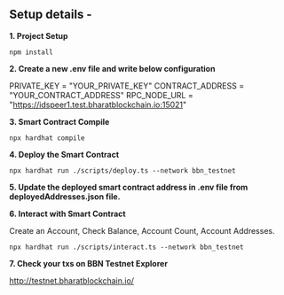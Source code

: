 
## Setup details -

**1. Project Setup**

```shell
npm install

```
**2. Create a new .env file and write below configuration**

PRIVATE_KEY = "YOUR_PRIVATE_KEY"
CONTRACT_ADDRESS = "YOUR_CONTRACT_ADDRESS"
RPC_NODE_URL = "https://idspeer1.test.bharatblockchain.io:15021"

**3. Smart Contract Compile**

```shell
npx hardhat compile
```

**4. Deploy the Smart Contract**

```shell
npx hardhat run ./scripts/deploy.ts --network bbn_testnet
```
 
**5. Update the deployed smart contract address in .env file from deployedAddresses.json file.**

**6. Interact with Smart Contract**

Create an Account, Check Balance, Account Count, Account Addresses.

```shell
npx hardhat run ./scripts/interact.ts --network bbn_testnet
```

**7. Check your txs on BBN Testnet Explorer**

http://testnet.bharatblockchain.io/

